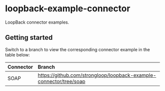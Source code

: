 # loopback-example-connector

LoopBack connector examples.

## Getting started

Switch to a branch to view the corresponding connector example in the table
below:

Connector|Branch
:--|:--
SOAP|https://github.com/strongloop/loopback-example-connector/tree/soap
